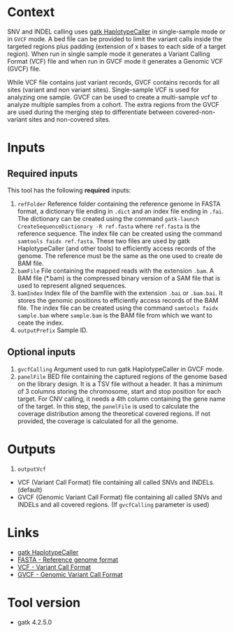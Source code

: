 # Context
SNV and INDEL calling uses [gatk HaplotypeCaller](https://gatk.broadinstitute.org/hc/en-us/articles/4418062719899-HaplotypeCaller) in single-sample mode or in `GVCF` mode. A bed file can be provided to limit the variant calls inside the targeted regions plus padding (extension of x bases to each side of a target region). 
When run in single sample mode it generates a Variant Calling Format (VCF) file and when run in GVCF mode it generates a Genomic VCF (GVCF) file. 

While VCF file contains just variant records, GVCF contains records for all sites (variant and non variant sites). Single-sample VCF is used for analyzing one sample. GVCF can be used to create a multi-sample vcf to analyze multiple samples from a cohort. The extra regions from the GVCF are used during the merging step to differentiate between covered-non-variant sites and non-covered sites.

# Inputs
## Required inputs
This tool has the following **required** inputs:
1. `refFolder`
Reference folder containing the reference genome in FASTA format, a dictionary file ending in `.dict` and an index file ending in `.fai`. The dictionary can be created using the command `gatk-launch CreateSequenceDictionary -R ref.fasta` where `ref.fasta` is the reference sequence. The index file can be created using the command `samtools faidx ref.fasta`. These two files are used by gatk HaplotypeCaller (and other tools) to efficiently access records of the genome. The reference must be the same as the one used to create de BAM file.
2. `bamFile`
File containing the mapped reads with the extension `.bam`. A BAM file (*.bam) is the compressed binary version of a SAM file that is used to represent aligned sequences. 
3. `bamIndex`
Index file of the bamfile with the extension `.bai` or `.bam.bai`. It stores the genomic positions to efficiently access records of the BAM file. The index file can be created using the command `samtools faidx sample.bam` where `sample.bam` is the BAM file from which we want to ceate the index.
4. `outputPrefix`
Sample ID.

## Optional inputs
1. `gvcfCalling`
Argument used to run gatk HaplotypeCaller in GVCF mode.
2. `panelFile`
BED file containing the captured regions of the genome based on the library design. It is a TSV file without a header. It has a minimum of 3 columns storing the chromosome, start and stop position for each target. For CNV calling, it needs a 4th column containing the gene name of the target. In this step, the `panelFile` is used to calculate the coverage distribution among the theoretical covered regions. If not provided, the coverage is calculated for all the genome.

# Outputs
1. `outputVcf`
- VCF (Variant Call Format) file containing all called SNVs and INDELs. (default)
- GVCF (Genomic Variant Call Format) file containing  all called SNVs and INDELs and all covered regions. (If `gvcfCalling` parameter is used)
   
# Links
- [gatk HaplotypeCaller](https://gatk.broadinstitute.org/hc/en-us/articles/360037225632-HaplotypeCaller)
- [FASTA - Reference genome format](https://gatk.broadinstitute.org/hc/en-us/articles/360035531652-FASTA-Reference-genome-format)
- [VCF - Variant Call Format](https://gatk.broadinstitute.org/hc/en-us/articles/360035531692-VCF-Variant-Call-Format)
- [GVCF - Genomic Variant Call Format](https://gatk.broadinstitute.org/hc/en-us/articles/360035531812-GVCF-Genomic-Variant-Call-Format)

# Tool version
- gatk 4.2.5.0



